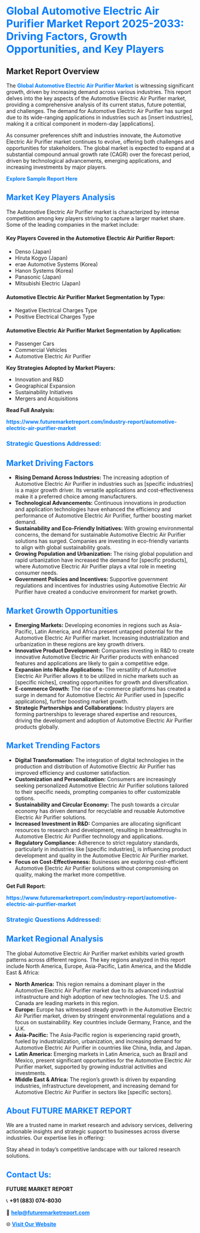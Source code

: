 <h1 style="color: #007BFF;">Global Automotive Electric Air Purifier Market Report 2025-2033: Driving Factors, Growth Opportunities, and Key Players</h1>

<section id="overview">
<h2>Market Report Overview</h2>
<p>The <a href="https://www.futuremarketreport.com/industry-report/automotive-electric-air-purifier-market" style="color: #007BFF; text-decoration: none;"><strong>Global Automotive Electric Air Purifier Market</strong></a> is witnessing significant growth, driven by increasing demand across various industries. This report delves into the key aspects of the Automotive Electric Air Purifier market, providing a comprehensive analysis of its current status, future potential, and challenges. The demand for Automotive Electric Air Purifier has surged due to its wide-ranging applications in industries such as [insert industries], making it a critical component in modern-day [applications].</p>
<p>As consumer preferences shift and industries innovate, the Automotive Electric Air Purifier market continues to evolve, offering both challenges and opportunities for stakeholders. The global market is expected to expand at a substantial compound annual growth rate (CAGR) over the forecast period, driven by technological advancements, emerging applications, and increasing investments by major players.</p>
</section>

<section id="overview">
<p><a href="https://www.futuremarketreport.com/request-sample/reportId=126487" style="color: #007BFF; text-decoration: none;"><strong>Explore Sample Report Here</strong></a></p>
</section>

<section id="key-players">
<h2 style="color: #007BFF;">Market Key Players Analysis</h2>
<p>The Automotive Electric Air Purifier market is characterized by intense competition among key players striving to capture a larger market share. Some of the leading companies in the market include:</p>
<h4>Key Players Covered in the Automotive Electric Air Purifier Report:</h4>
<ul><li>Denso (Japan)</li><li>Hiruta Kogyo (Japan)</li><li>erae Automotive Systems (Korea)</li><li>Hanon Systems (Korea)</li><li>Panasonic (Japan)</li><li>Mitsubishi Electric (Japan)</li></ul>
<h4>Automotive Electric Air Purifier Market Segmentation by Type:</h4>
<ul><li>Negative Electrical Charges Type</li><li>Positive Electrical Charges Type</li></ul>

<h4>Automotive Electric Air Purifier Market Segmentation by Application:</h4>
<ul><li>Passenger Cars</li><li>Commercial Vehicles</li><li>Automotive Electric Air Purifier</li></ul>
<p><strong>Key Strategies Adopted by Market Players:</strong></p>
<ul>
<li>Innovation and R&D</li>
<li>Geographical Expansion</li>
<li>Sustainability Initiatives</li>
<li>Mergers and Acquisitions</li>
</ul>
</section>

<section>
<p><strong>Read Full Analysis: </strong></p><a href="https://www.futuremarketreport.com/industry-report/automotive-electric-air-purifier-market" style="color: #007BFF; text-decoration: none;"><strong>https://www.futuremarketreport.com/industry-report/automotive-electric-air-purifier-market</strong></a>
<h3 style="color: #007BFF;">Strategic Questions Addressed:</h3>
</section>

<section id="driving-factors">
<h2 style="color: #007BFF;">Market Driving Factors</h2>
<ul>
<li><strong>Rising Demand Across Industries:</strong> The increasing adoption of Automotive Electric Air Purifier in industries such as [specific industries] is a major growth driver. Its versatile applications and cost-effectiveness make it a preferred choice among manufacturers.</li>
<li><strong>Technological Advancements:</strong> Continuous innovations in production and application technologies have enhanced the efficiency and performance of Automotive Electric Air Purifier, further boosting market demand.</li>
<li><strong>Sustainability and Eco-Friendly Initiatives:</strong> With growing environmental concerns, the demand for sustainable Automotive Electric Air Purifier solutions has surged. Companies are investing in eco-friendly variants to align with global sustainability goals.</li>
<li><strong>Growing Population and Urbanization:</strong> The rising global population and rapid urbanization have increased the demand for [specific products], where Automotive Electric Air Purifier plays a vital role in meeting consumer needs.</li>
<li><strong>Government Policies and Incentives:</strong> Supportive government regulations and incentives for industries using Automotive Electric Air Purifier have created a conducive environment for market growth.</li>
</ul>
</section>

<section id="growth-opportunities">
<h2 style="color: #007BFF;">Market Growth Opportunities</h2>
<ul>
<li><strong>Emerging Markets:</strong> Developing economies in regions such as Asia-Pacific, Latin America, and Africa present untapped potential for the Automotive Electric Air Purifier market. Increasing industrialization and urbanization in these regions are key growth drivers.</li>
<li><strong>Innovative Product Development:</strong> Companies investing in R&D to create innovative Automotive Electric Air Purifier products with enhanced features and applications are likely to gain a competitive edge.</li>
<li><strong>Expansion into Niche Applications:</strong> The versatility of Automotive Electric Air Purifier allows it to be utilized in niche markets such as [specific niches], creating opportunities for growth and diversification.</li>
<li><strong>E-commerce Growth:</strong> The rise of e-commerce platforms has created a surge in demand for Automotive Electric Air Purifier used in [specific applications], further boosting market growth.</li>
<li><strong>Strategic Partnerships and Collaborations:</strong> Industry players are forming partnerships to leverage shared expertise and resources, driving the development and adoption of Automotive Electric Air Purifier products globally.</li>
</ul>
</section>

<section id="trending-factors">
<h2 style="color: #007BFF;">Market Trending Factors</h2>
<ul>
<li><strong>Digital Transformation:</strong> The integration of digital technologies in the production and distribution of Automotive Electric Air Purifier has improved efficiency and customer satisfaction.</li>
<li><strong>Customization and Personalization:</strong> Consumers are increasingly seeking personalized Automotive Electric Air Purifier solutions tailored to their specific needs, prompting companies to offer customizable options.</li>
<li><strong>Sustainability and Circular Economy:</strong> The push towards a circular economy has driven demand for recyclable and reusable Automotive Electric Air Purifier solutions.</li>
<li><strong>Increased Investment in R&D:</strong> Companies are allocating significant resources to research and development, resulting in breakthroughs in Automotive Electric Air Purifier technology and applications.</li>
<li><strong>Regulatory Compliance:</strong> Adherence to strict regulatory standards, particularly in industries like [specific industries], is influencing product development and quality in the Automotive Electric Air Purifier market.</li>
<li><strong>Focus on Cost-Effectiveness:</strong> Businesses are exploring cost-efficient Automotive Electric Air Purifier solutions without compromising on quality, making the market more competitive.</li>
</ul>
</section>

<section>
<p><strong>Get Full Report: </strong></p><a href="https://www.futuremarketreport.com/industry-report/automotive-electric-air-purifier-market" style="color: #007BFF; text-decoration: none;"><strong>https://www.futuremarketreport.com/industry-report/automotive-electric-air-purifier-market</strong></a>
<h3 style="color: #007BFF;">Strategic Questions Addressed:</h3>
</section>


<section id="regional-analysis">
<h2 style="color: #007BFF;">Market Regional Analysis</h2>
<p>The global Automotive Electric Air Purifier market exhibits varied growth patterns across different regions. The key regions analyzed in this report include North America, Europe, Asia-Pacific, Latin America, and the Middle East & Africa:</p>
<ul>
<li><strong>North America:</strong> This region remains a dominant player in the Automotive Electric Air Purifier market due to its advanced industrial infrastructure and high adoption of new technologies. The U.S. and Canada are leading markets in this region.</li>
<li><strong>Europe:</strong> Europe has witnessed steady growth in the Automotive Electric Air Purifier market, driven by stringent environmental regulations and a focus on sustainability. Key countries include Germany, France, and the U.K.</li>
<li><strong>Asia-Pacific:</strong> The Asia-Pacific region is experiencing rapid growth, fueled by industrialization, urbanization, and increasing demand for Automotive Electric Air Purifier in countries like China, India, and Japan.</li>
<li><strong>Latin America:</strong> Emerging markets in Latin America, such as Brazil and Mexico, present significant opportunities for the Automotive Electric Air Purifier market, supported by growing industrial activities and investments.</li>
<li><strong>Middle East & Africa:</strong> The region’s growth is driven by expanding industries, infrastructure development, and increasing demand for Automotive Electric Air Purifier in sectors like [specific sectors].</li>
</ul>
</section>

<footer>
<h2 style="color: #007BFF;">About FUTURE MARKET REPORT</h2>
<p>We are a trusted name in market research and advisory services, delivering actionable insights and strategic support to businesses across diverse industries. Our expertise lies in offering:</p>

<p>Stay ahead in today’s competitive landscape with our tailored research solutions.</p>

<h2 style="color: #007BFF;">Contact Us:</h2>
<p><strong>FUTURE MARKET REPORT</strong></p>
<p>📞 <strong>+91 (883) 074-8030</strong></p>
<p>📧 <strong><a href="mailto:help@futuremarketreport.com" style="color: #007BFF;">help@futuremarketreport.com</a></strong></p>
<p>🌐 <strong><a href="https://www.futuremarketreport.com/" style="color: #007BFF;">Visit Our Website</a></strong></p>
</footer>